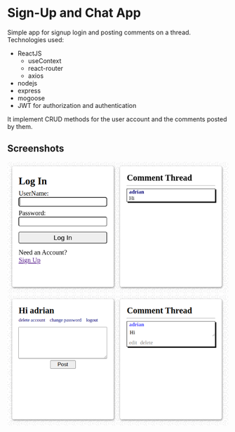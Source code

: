 # Sign-Up and Chat App
Simple app for signup login and posting comments on a thread.
Technologies used:
- ReactJS
    - useContext
    - react-router
    - axios
- nodejs
- express
- mogoose
- JWT for authorization and authentication

It implement CRUD methods for the user account and the comments posted by them.

## Screenshots

![](./screenshot/Screenshot1.png)
![](./screenshot/Screenshot2.png)